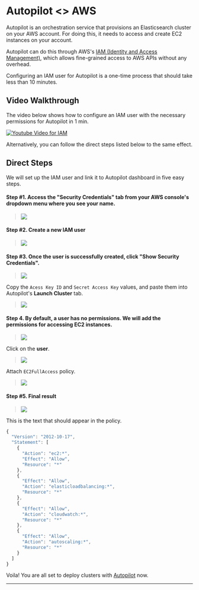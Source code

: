 # Autopilot <> AWS

Autopilot is an orchestration service that provisions an Elasticsearch cluster on your AWS account. For doing this, it needs to access and create EC2 instances on your account.

Autopilot can do this through AWS's [IAM (Identity and Access Management)](https://aws.amazon.com/iam/), which allows fine-grained access to AWS APIs without any overhead. 

Configuring an IAM user for Autopilot is a one-time process that should take less than 10 minutes.

## Video Walkthrough

The video below shows how to configure an IAM user with the necessary permissions for Autopilot in 1 min.

[![Youtube Video for IAM](https://i.imgur.com/Hdwsmld.png)](https://vimeo.com/180582772)

Alternatively, you can follow the direct steps listed below to the same effect.

## Direct Steps

We will set up the IAM user and link it to Autopilot dashboard in five easy steps.

#### Step #1. Access the "Security Credentials" tab from your AWS console's dropdown menu where you see your name.
> ![](http://i.imgur.com/CU8bTV3.png?1)  

#### Step #2. Create a new IAM user
> ![](https://i.imgur.com/XO2lNll.png)

#### Step #3. Once the user is successfully created, click "Show Security Credentials".
> ![](https://i.imgur.com/2bSabL8.png)

Copy the ``Acess Key ID`` and ``Secret Access Key`` values, and paste them into Autopilot's **Launch Cluster** tab.
> ![](https://i.imgur.com/cKIq3r2.png)

#### Step 4. By default, a user has no permissions. We will add the permissions for accessing EC2 instances.
> ![](https://i.imgur.com/7hspp35.png)

Click on the **user**.
> ![](https://i.imgur.com/tjr3TP4.png)

Attach ``EC2FullAccess`` policy.
> ![](https://i.imgur.com/LoNiFcN.png)

#### Step #5. Final result
> ![](https://i.imgur.com/Rzezuxz.png)

This is the text that should appear in the policy.
```js
{
  "Version": "2012-10-17",
  "Statement": [
    {
      "Action": "ec2:*",
      "Effect": "Allow",
      "Resource": "*"
    },
    {
      "Effect": "Allow",
      "Action": "elasticloadbalancing:*",
      "Resource": "*"
    },
    {
      "Effect": "Allow",
      "Action": "cloudwatch:*",
      "Resource": "*"
    },
    {
      "Effect": "Allow",
      "Action": "autoscaling:*",
      "Resource": "*"
    }
  ]
}
```

Voila! You are all set to deploy clusters with [Autopilot](https://autopilot.appbase.io/login) now.

---
